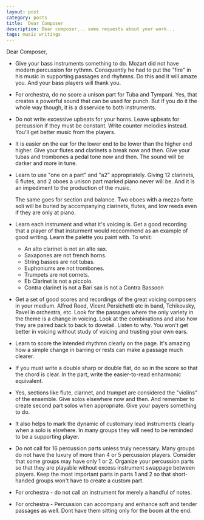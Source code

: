 ```yaml
---
layout: post
category: posts
title:  Dear Composer
description: Dear composer... some requests about your work...
tags: music writings
---
```

Dear Composer,

- Give your bass instruments something to do. Mozart did not have modern percussion
for rythmn. Consquently he had to put the "fire" in his music in supporting passages
and rhyhmns. Do this and it will amaze you. And your bass players will thank you.

- For orchestra, do no score a unison part for Tuba and Tympani. Yes, that creates
a powerful sound that can be used for punch. But if you do it the whole way though,
it is a disservice to both instruments.

- Do not write excessive upbeats for your horns. Leave upbeats for percussion if they
must be constant. Write counter melodies instead. You'll get better music from
the players.

- It is easier on the ear for the lower end to be lower than the higher end higher.
Give your flutes and clarinets a break now and then. Give your tubas and trombones
a pedal tone now and then. The sound will be darker and more in tune.

- Learn to use "one on a part" and "a2" appropriately. Giving 12 clarinets, 6 flutes,
and 2 oboes a unison part marked piano never will be. And it is an impediment to
the production of the music. 

  The same goes for section and balance. Two oboes with a mezzo forte soli will be buried
by accompanying clarinets, flutes, and low reeds even if they are only at piano.

- Learn each instrument and what it's voicing is. Get a good recording that a player
of that insturment would reccommend as an example of good writing. Learn the 
palette you paint with. To whit:

	+ An alto clarinet is not an alto sax.
	+ Saxapones are not french horns.
	+ String basses are not tubas.
	+ Euphoniums are not trombones.
	+ Trumpets are not cornets.
	+ Eb Clarinet is not a piccolo.
	+ Contra clarinet is not a Bari sax is not a Contra Bassoon

- Get a set of good scores and recordings of the great voicing composers in
your medium. Alfred Reed, Vicent Persichetti etc in band, Tchikovsky, Ravel in 
orchestra, etc. Look for the passages where the only variety in the theme is 
a change in voicing. Look at the combinations and also how they are paired back to
back to dovetail. Listen to why. You won't get better in voicing without study 
of voicing and trusting your own ears.

- Learn to score the intended rhythmn clearly on the page. It's amazing how
a simple change in barring or rests can make a passage much clearer.

- If you must write a double sharp or double flat, do so in the score so that
the chord is clear. In the part, write the easier-to-read enharmonic equivalent.

- Yes, sections like flute, clarinet, and trumpet are considered the "violins" 
of the ensemble. Give solos elsewhere now and then. And remember to create second 
part solos when appropriate. Give your payers something to do.

- It also helps to mark the dynamic of customary lead instruments clearly when
a solo is elswhere. In many groups they will need to be reminded to be a supporting
player.

- Do not call for 16 percussion parts unless truly necessary. Many groups do not
have the luxury of more than 4 or 5 percussion players. Consider that some groups
may have only 1 or 2. Organize your percussion parts so that they are playable 
without excess instrument swappage between players. Keep the most important parts
in parts 1 and 2 so that short-handed groups won't have to create a custom part.

- For orchestra - do not call an instrument for merely a handful of notes.

- For orchestra - Percussion can accompany and enhance soft and tender passages
as well. Dont have them sitting only for the boom at the end.